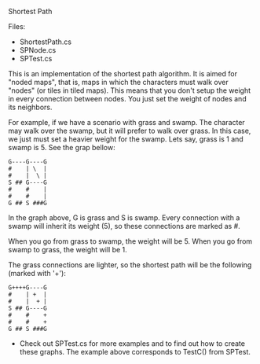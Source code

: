 Shortest Path

Files:
+ ShortestPath.cs
+ SPNode.cs
+ SPTest.cs

This is an implementation of the shortest path algorithm. It is aimed for "noded maps", that is, maps in which the characters must walk over "nodes" (or tiles in tiled maps).
This means that you don't setup the weight in every connection between nodes. You just set the weight of nodes and its neighbors.

For example, if we have a scenario with grass and swamp. The character may walk over the swamp, but it will prefer to walk over grass. In this case, we just must set a heavier weight for the swamp. Lets say, grass is 1 and swamp is 5. See the grap bellow:

```
G----G----G
#    | \  |
#    |  \ |
S ## G----G
#    #    |
#    #    |
G ## S ###G
```
In the graph above, G is grass and S is swamp. Every connection with a swamp will inherit its weight (5), so these connections are marked as #.

When you go from grass to swamp, the weight will be 5. When you go from swamp to grass, the weight will be 1.

The grass connections are lighter, so the shortest path will be the following (marked with '+'):

```
G++++G----G
#    | +  |
#    |  + |
S ## G----G
#    #    +
#    #    +
G ## S ###G
```

- Check out SPTest.cs for more examples and to find out how to create these graphs. The example above corresponds to TestC() from SPTest.